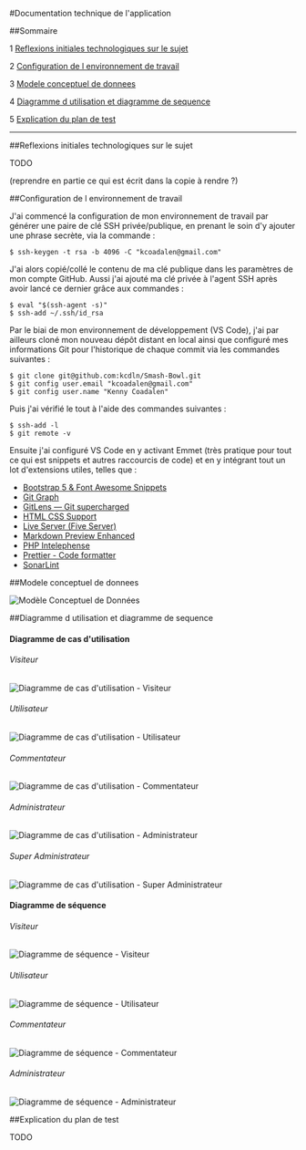 #Documentation technique de l'application

##Sommaire

1 [Reflexions initiales technologiques sur le sujet](#reflexions-initiales-technologiques-sur-le-sujet)

2 [Configuration de l environnement de travail](#configuration-de-l-environnement-de-travail)

3 [Modele conceptuel de donnees](#modele-conceptuel-de-donnees)

4 [Diagramme d utilisation et diagramme de sequence](#diagramme-d-utilisation-et-diagramme-de-sequence)

5 [Explication du plan de test](#explication-du-plan-de-test)

---



##Reflexions initiales technologiques sur le sujet


TODO

(reprendre en partie ce qui est écrit dans la copie à rendre ?)



##Configuration de l environnement de travail


J'ai commencé la configuration de mon environnement de travail par générer une paire de clé SSH privée/publique, en prenant le soin d'y ajouter une phrase secrète, via la commande :
```
$ ssh-keygen -t rsa -b 4096 -C "kcoadalen@gmail.com"
```

J'ai alors copié/collé le contenu de ma clé publique dans les paramètres de mon compte GitHub.
Aussi j'ai ajouté ma clé privée à l'agent SSH après avoir lancé ce dernier grâce aux commandes :
```
$ eval "$(ssh-agent -s)"
$ ssh-add ~/.ssh/id_rsa
```

Par le biai de mon environnement de développement (VS Code), j'ai par ailleurs cloné mon nouveau dépôt distant en local ainsi que configuré mes informations Git pour l'historique de chaque commit via les commandes suivantes :
```
$ git clone git@github.com:kcdln/Smash-Bowl.git
$ git config user.email "kcoadalen@gmail.com"
$ git config user.name "Kenny Coadalen"
```

Puis j'ai vérifié le tout à l'aide des commandes suivantes :
```
$ ssh-add -l
$ git remote -v
```

Ensuite j'ai configuré VS Code en y activant Emmet (très pratique pour tout ce qui est snippets et autres raccourcis de code) et en y intégrant tout un lot d'extensions utiles, telles que :
- [Bootstrap 5 & Font Awesome Snippets](https://marketplace.visualstudio.com/items?itemName=HansUXdev.bootstrap5-snippets)
- [Git Graph](https://marketplace.visualstudio.com/items?itemName=mhutchie.git-graph)
- [GitLens — Git supercharged](https://marketplace.visualstudio.com/items?itemName=eamodio.gitlens)
- [HTML CSS Support](https://marketplace.visualstudio.com/items?itemName=ecmel.vscode-html-css)
- [Live Server (Five Server)](https://marketplace.visualstudio.com/items?itemName=yandeu.five-server)
- [Markdown Preview Enhanced](https://marketplace.visualstudio.com/items?itemName=shd101wyy.markdown-preview-enhanced)
- [PHP Intelephense](https://marketplace.visualstudio.com/items?itemName=bmewburn.vscode-intelephense-client)
- [Prettier - Code formatter](https://marketplace.visualstudio.com/items?itemName=esbenp.prettier-vscode)
- [SonarLint](https://marketplace.visualstudio.com/items?itemName=SonarSource.sonarlint-vscode)



##Modele conceptuel de donnees


![Modèle Conceptuel de Données](./drafts/Modele_Conceptuel_de_Donnees.png)



##Diagramme d utilisation et diagramme de sequence


#### Diagramme de cas d'utilisation

###### Visiteur

![Diagramme de cas d'utilisation - Visiteur](./drafts/Diagramme_de_cas_d_utilisation_-_Visiteur.png)

###### Utilisateur

![Diagramme de cas d'utilisation - Utilisateur](./drafts/Diagramme_de_cas_d_utilisation_-_Utilisateur.png)

###### Commentateur

![Diagramme de cas d'utilisation - Commentateur](./drafts/Diagramme_de_cas_d_utilisation_-_Commentateur.png)

###### Administrateur

![Diagramme de cas d'utilisation - Administrateur](./drafts/Diagramme_de_cas_d_utilisation_-_Administrateur.png)

###### Super Administrateur

![Diagramme de cas d'utilisation - Super Administrateur](./drafts/Diagramme_de_cas_d_utilisation_-_Super_Administrateur.png)


#### Diagramme de séquence

###### Visiteur

![Diagramme de séquence - Visiteur](./drafts/Diagramme_de_sequence_-_Visiteur.png)

###### Utilisateur

![Diagramme de séquence - Utilisateur](./drafts/Diagramme_de_sequence_-_Utilisateur.png)

###### Commentateur

![Diagramme de séquence - Commentateur](./drafts/Diagramme_de_sequence_-_Commentateur.png)

###### Administrateur

![Diagramme de séquence - Administrateur](./drafts/Diagramme_de_sequence_-_Administrateur.png)



##Explication du plan de test


TODO
